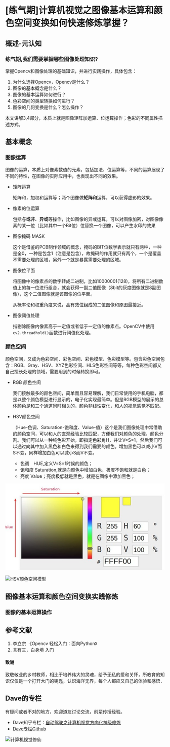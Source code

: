# [练气期]计算机视觉之图像基本运算和颜色空间变换如何快速修炼掌握？

## 概述-元认知

### 练气期,我们需要掌握哪些图像处理知识?

掌握Opencv和图像处理的基础知识，并进行实践操作，具体包含：

1. 为什么选择Opencv，Opencv是什么？
2. 图像的基本概念是什么？
3. 图像的基本运算如何进行？
4. 色彩空间的类型转换如何进行？
5. 图像的几何变换是什么？怎么操作？

本文讲解3,4部分，本质上就是图像矩阵加运算、位运算操作；色彩的不同属性描述方式。

## 基本概念

### 图像运算

图像的运算，本质上对像素数值的元素，包括加法、位运算等，不同的运算展现了不同的特性，在图像的实际应用中，也表现出不同的效果。

- 矩阵运算

  矩阵和，加权和运算等；两个图像做**矩阵和**运算，可以获得虚影的效果。

- 像素的位运算

  包括**与或非**、**异或**等操作，比如图像的异或运算，可以对图像加密，对图像像素的某一位（比如其中一个Bit位）位替换一个图像，可以产生水印的效果

- 图像掩码 MASK

  这个是借鉴的PCB制作领域的概念，掩码的BIT位数学表示就只有两种，一种是全0，一种是包含1（注意是包含），故掩码的作用就只有两个，一个是覆盖不需要处理的区域，另外一个就是暴露需要处理的区域。

- 图像位平面

  将图像中的像素点的数字转成二进制，比如10000001(128)，将所有二进制数值上的每一位进行组合，就会获得一副二值图像（8bit的灰度图像就是8副图像），这个二值图像就是该图像的位平面。

  从概率论和权重角度来说，高有效位组成的二值图像和原图最接近。
  
- 图像阈值处理

  指剔除图像内像素高于一定值或者低于一定值的像素点。OpenCV中使用`cv2.threadhold()`函数进行阈值化处理。

### 颜色空间	

颜色空间，又成为色彩空间、彩色空间、彩色模型、色彩模型等。包含彩色空间包含：RGB、Gray、HSV、XYZ色彩空间、HLS色彩空间等等，每种色彩空间都又自己擅长处理的领域，需要用到的时候转换即可。

- RGB 颜色空间

  我们接触最多的颜色空间，简单而且容易理解，我们日常使用的手机电脑，都是以整个颜色模型进行显示的，电子化实现最简单。但是RGB模型的展示的总体颜色是和三个通道同时相关的，颜色非线性变化，和人的视觉感觉不匹配。

  

- HSV颜色空间

  （Hue-色调、Saturation-饱和度、Value-值）这个是我们图像处理中常借助的颜色空间，可以和人的直观经验比较匹配，方便我们对颜色的处理，颜色分割。我们可以从一种纯色彩开始，即指定色彩角H，并让V=S=1，然后我们可以通过向其中加入黑色和白色来得到我们需要的颜色。增加黑色可以减小V而S不变，同样增加白色可以减小S而V不变。
  
  - 色调　HUE,定义V=S=1时候的颜色；
  - 饱和度 Saturation,就是向颜色中增加白色，极度不饱和就是白色；
  - 亮度 Value；亮度极低就是黑色，就是在图像中添加黑色；

![image-20210819231250555](image/image-20210819231250555.png)

![HSV颜色空间模型](https://bkimg.cdn.bcebos.com/pic/b151f8198618367ab5bcd4792e738bd4b31ce559?x-bce-process=image/watermark,image_d2F0ZXIvYmFpa2U3Mg==,g_7,xp_5,yp_5/format,f_auto)



## 图像基本运算和颜色空间变换实践修炼

### 图像的基本运算操作









## 参考文献

1. 李立宗 《Opencv 轻松入门：面向Python》
2. 言有三，白身境 入门

#### 致谢

致敬敬业的乡村教师，相比于培养伟大的灵魂，给予无私的爱和关怀，所教育的知识仅仅是一个打开大门的钥匙，认识海洋无界，每个人都应又自己的体验和感悟．

## Dave的专栏

有疑问或者不对的地方，欢迎道友讨论交流，前辈传授经验。



- Dave知乎专栏：[自动驾驶之计算机视觉方向化神级修炼](https://www.zhihu.com/column/c_1407110076645273600)
- [Dave专栏Github](https://github.com/sunrong1/self-driving)

![计算机视觉修仙](https://p1.pstatp.com/origin/feff0001d1a38c91b8b7)
